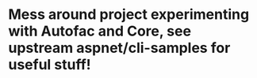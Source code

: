 # Mess around project experimenting with Autofac and Core, see upstream aspnet/cli-samples for useful stuff!
